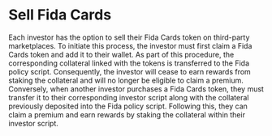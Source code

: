# Sell Fida Cards

Each investor has the option to sell their Fida Cards token on third-party marketplaces. To initiate this process, the investor must first claim a Fida Cards token and add it to their wallet. As part of this procedure, the corresponding collateral linked with the tokens is transferred to the Fida policy script. Consequently, the investor will cease to earn rewards from staking the collateral and will no longer be eligible to claim a premium. Conversely, when another investor purchases a Fida Cards token, they must transfer it to their corresponding investor script along with the collateral previously deposited into the Fida policy script. Following this, they can claim a premium and earn rewards by staking the collateral within their investor script.
